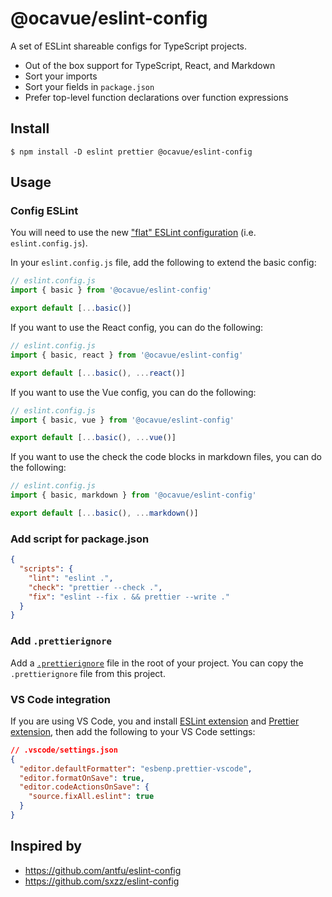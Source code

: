 # @ocavue/eslint-config

A set of ESLint shareable configs for TypeScript projects.

- Out of the box support for TypeScript, React, and Markdown
- Sort your imports
- Sort your fields in `package.json`
- Prefer top-level function declarations over function expressions

## Install

```
$ npm install -D eslint prettier @ocavue/eslint-config
```

## Usage

### Config ESLint

You will need to use the new ["flat" ESLint configuration](https://eslint.org/docs/latest/use/configure/configuration-files-new) (i.e. `eslint.config.js`).

In your `eslint.config.js` file, add the following to extend the basic config:

```js
// eslint.config.js
import { basic } from '@ocavue/eslint-config'

export default [...basic()]
```

If you want to use the React config, you can do the following:

```js
// eslint.config.js
import { basic, react } from '@ocavue/eslint-config'

export default [...basic(), ...react()]
```

If you want to use the Vue config, you can do the following:

```js
// eslint.config.js
import { basic, vue } from '@ocavue/eslint-config'

export default [...basic(), ...vue()]
```

If you want to use the check the code blocks in markdown files, you can do the following:

```js
// eslint.config.js
import { basic, markdown } from '@ocavue/eslint-config'

export default [...basic(), ...markdown()]
```

### Add script for package.json

```json
{
  "scripts": {
    "lint": "eslint .",
    "check": "prettier --check .",
    "fix": "eslint --fix . && prettier --write ."
  }
}
```

### Add `.prettierignore`

Add a [`.prettierignore`](https://prettier.io/docs/en/ignore.html#ignoring-files-prettierignore) file in the root of your project. You can copy the `.prettierignore` file from this project.

### VS Code integration

If you are using VS Code, you and install [ESLint extension](https://marketplace.visualstudio.com/items?itemName=dbaeumer.vscode-eslint) and [Prettier extension](https://marketplace.visualstudio.com/items?itemName=esbenp.prettier-vscode), then add the following to your VS Code settings:

```json
// .vscode/settings.json
{
  "editor.defaultFormatter": "esbenp.prettier-vscode",
  "editor.formatOnSave": true,
  "editor.codeActionsOnSave": {
    "source.fixAll.eslint": true
  }
}
```

## Inspired by

- https://github.com/antfu/eslint-config
- https://github.com/sxzz/eslint-config
